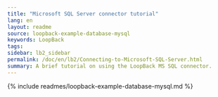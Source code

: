 ```yaml
---
title: "Microsoft SQL Server connector tutorial"
lang: en
layout: readme
source: loopback-example-database-mysql
keywords: LoopBack
tags:
sidebar: lb2_sidebar
permalink: /doc/en/lb2/Connecting-to-Microsoft-SQL-Server.html
summary: A brief tutorial on using the LoopBack MS SQL connector.  
---
```


{% include readmes/loopback-example-database-mysql.md %}
